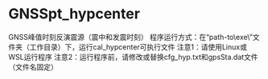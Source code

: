 # GNSSpt_hypcenter
GNSS峰值时刻反演震源（震中和发震时刻）
程序运行方式：在“path-to\exe\”文件夹（工作目录）下，运行cal_hypcenter可执行文件
注意1：请使用Linux或WSL运行程序
注意2：运行程序前，请修改或替换cfg_hyp.txt和gpsSta.dat文件（文件名固定）
